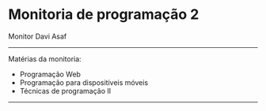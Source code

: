 # Monitoria de programação 2

Monitor Davi Asaf

---
Matérias da monitoria:
- Programação Web
- Programação para dispositiveis móveis
- Técnicas de programação II
---